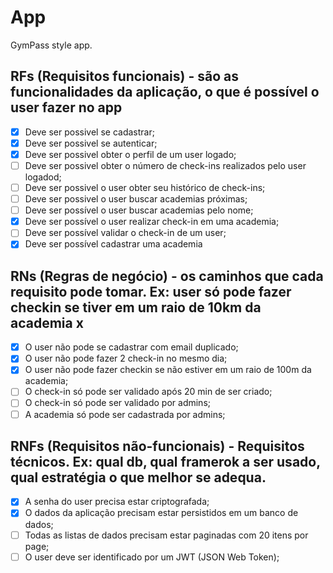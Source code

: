 # App

GymPass style app.

## RFs (Requisitos funcionais) - são as funcionalidades da aplicação, o que é possível o user fazer no app

- [x] Deve ser possivel se cadastrar;
- [x] Deve ser possivel se autenticar;
- [x] Deve ser possivel obter o perfil de um user logado;
- [ ] Deve ser possivel obter o número de check-ins realizados pelo user logadod;
- [ ] Deve ser possivel o user obter seu histórico de check-ins;
- [ ] Deve ser possivel o user buscar academias próximas;
- [ ] Deve ser possível o user buscar academias pelo nome;
- [x] Deve ser possível o user realizar check-in em uma academia;
- [ ] Deve ser possível validar o check-in de um user;
- [x] Deve ser possível cadastrar uma academia

## RNs (Regras de negócio) - os caminhos que cada requisito pode tomar. Ex: user só pode fazer checkin se tiver em um raio de 10km da academia x

- [x] O user não pode se cadastrar com email duplicado;
- [x] O user não pode fazer 2 check-in no mesmo dia;
- [x] O user não pode fazer checkin se não estiver em um raio de 100m da academia;
- [ ] O check-in só pode ser validado após 20 min de ser criado;
- [ ] O check-in só pode ser validado por admins;
- [ ] A academia só pode ser cadastrada por admins;

## RNFs (Requisitos não-funcionais) - Requisitos técnicos. Ex: qual db, qual framerok a ser usado, qual estratégia o que melhor se adequa.

- [x] A senha do user precisa estar criptografada;
- [x] O dados da aplicação precisam estar persistidos em um banco de dados;
- [ ] Todas as listas de dados precisam estar paginadas com 20 itens por page;
- [ ] O user deve ser identificado por um JWT (JSON Web Token);